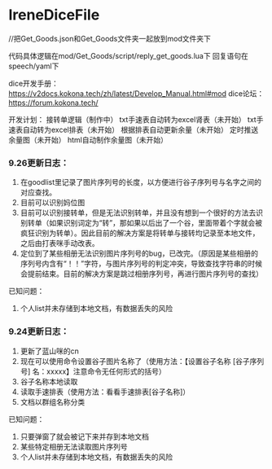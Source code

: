 # IreneDiceFile
 
//把Get_Goods.json和Get_Goods文件夹一起放到mod文件夹下

代码具体逻辑在mod/Get_Goods/script/reply_get_goods.lua下
回复语句在speech/yaml下

dice开发手册：https://v2docs.kokona.tech/zh/latest/Develop_Manual.html#mod
dice论坛：https://forum.kokona.tech/

开发计划：
接转单逻辑（制作中）
txt手速表自动转为excel肾表（未开始）
txt手速表自动转为excel排表（未开始）
根据排表自动更新余量（未开始）
定时推送余量图（未开始）
html自动制作余量图（未开始）

### 9.26更新日志：
1. 在goodlist里记录了图片序列号的长度，以方便进行谷子序列号与名字之间的对应查找。
2. 目前可以识别妈位图
3. 目前可以识别接转单，但是无法识别转单，并且没有想到一个很好的方法去识别转单（如果识别词定为“转”，那如果以后出了一个谷，里面带着个字就会被疯狂识别为转单）。因此目前的解决方案是将转单与接转均记录至本地文件，之后由打表咪手动改表。
4. 定位到了某些相册无法识别图片序列号的bug，已改完。（原因是某些相册的序列号内含有“！！”字符，与图片序列号的判定冲突，导致查找字符串的时候会提前结束。目前的解决方案是跳过相册序列号，再进行图片序列号的查找）

已知问题：
1. 个人list并未存储到本地文档，有数据丢失的风险

### 9.24更新日志：
1. 更新了蓝山咪的cn
2. 现在可以使用命令设置谷子图片名称了（使用方法：【设置谷子名称 [谷子序列号] 名：xxxxx】注意命令无任何形式的括号）
3. 谷子名称本地读取
4. 读取手速排表（使用方法：看看手速排表[谷子名称]）
5. 文档以群组名称分类

已知问题：
1. 只要弹窗了就会被记下来并存到本地文档
2. 某些特定相册无法读取图片序列号
3. 个人list并未存储到本地文档，有数据丢失的风险